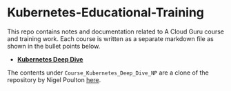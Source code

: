 # Kubernetes-Educational-Training

This repo contains notes and documentation related to A Cloud Guru course and training work. Each course is written as a separate markdown file as shown in the bullet points below.

- [**Kubernetes Deep Dive**](https://learn.acloud.guru/course/kubernetes-deep-dive/overview)

The contents under `Course_Kubernetes_Deep_Dive_NP` are a clone of the repository by Nigel Poulton [here](https://github.com/ACloudGuru-Resources/Course_Kubernetes_Deep_Dive_NP/tree/master/sample-app/mysql-wordpress-pd).